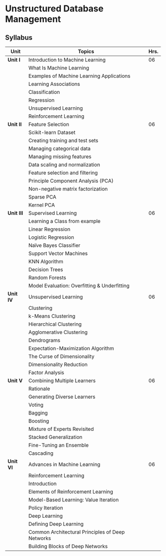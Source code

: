 # Unstructured Database Management

## Syllabus

| Unit                | Topics                                          | Hrs. |
|---------------------|-------------------------------------------------|------|
| **Unit I**          | Introduction to Machine Learning               | 06   |
|                     | What Is Machine Learning                       |      |
|                     | Examples of Machine Learning Applications      |      |
|                     | Learning Associations                          |      |
|                     | Classification                                  |      |
|                     | Regression                                     |      |
|                     | Unsupervised Learning                          |      |
|                     | Reinforcement Learning                         |      |
| **Unit II**         | Feature Selection                              | 06   |
|                     | Scikit-learn Dataset                           |      |
|                     | Creating training and test sets                 |      |
|                     | Managing categorical data                      |      |
|                     | Managing missing features                      |      |
|                     | Data scaling and normalization                 |      |
|                     | Feature selection and filtering                |      |
|                     | Principle Component Analysis (PCA)             |      |
|                     | Non-negative matrix factorization              |      |
|                     | Sparse PCA                                     |      |
|                     | Kernel PCA                                     |      |
| **Unit III**        | Supervised Learning                             | 06   |
|                     | Learning a Class from example                   |      |
|                     | Linear Regression                              |      |
|                     | Logistic Regression                            |      |
|                     | Naïve Bayes Classifier                        |      |
|                     | Support Vector Machines                        |      |
|                     | KNN Algorithm                                  |      |
|                     | Decision Trees                                 |      |
|                     | Random Forests                                 |      |
|                     | Model Evaluation: Overfitting & Underfitting   |      |
| **Unit IV**         | Unsupervised Learning                           | 06   |
|                     | Clustering                                     |      |
|                     | k-Means Clustering                             |      |
|                     | Hierarchical Clustering                        |      |
|                     | Agglomerative Clustering                       |      |
|                     | Dendrograms                                    |      |
|                     | Expectation-Maximization Algorithm             |      |
|                     | The Curse of Dimensionality                    |      |
|                     | Dimensionality Reduction                       |      |
|                     | Factor Analysis                                |      |
| **Unit V**          | Combining Multiple Learners                    | 06   |
|                     | Rationale                                      |      |
|                     | Generating Diverse Learners                    |      |
|                     | Voting                                         |      |
|                     | Bagging                                        |      |
|                     | Boosting                                       |      |
|                     | Mixture of Experts Revisited                   |      |
|                     | Stacked Generalization                         |      |
|                     | Fine-Tuning an Ensemble                        |      |
|                     | Cascading                                      |      |
| **Unit VI**         | Advances in Machine Learning                    | 06   |
|                     | Reinforcement Learning                          |      |
|                     | Introduction                                   |      |
|                     | Elements of Reinforcement Learning              |      |
|                     | Model-Based Learning: Value Iteration          |      |
|                     | Policy Iteration                               |      |
|                     | Deep Learning                                  |      |
|                     | Defining Deep Learning                         |      |
|                     | Common Architectural Principles of Deep Networks|      |
|                     | Building Blocks of Deep Networks               |      |
